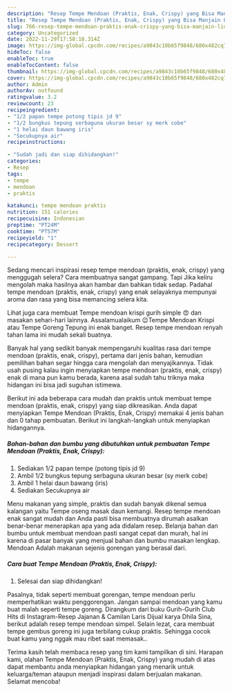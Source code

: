 ```yaml
---
description: "Resep Tempe Mendoan (Praktis, Enak, Crispy) yang Bisa Manjain Lidah, Buat Buka Puasa Lezat"
title: "Resep Tempe Mendoan (Praktis, Enak, Crispy) yang Bisa Manjain Lidah, Buat Buka Puasa Lezat"
slug: 766-resep-tempe-mendoan-praktis-enak-crispy-yang-bisa-manjain-lidah-buat-buka-puasa-lezat
category: Uncategorized
date: 2022-11-29T17:58:18.314Z
image: https://img-global.cpcdn.com/recipes/a9843c10b65f9848/680x482cq70/tempe-mendoan-praktis-enak-crispy-foto-resep-utama.jpg
hideToc: false
enableToc: true
enableTocContent: false
thumbnail: https://img-global.cpcdn.com/recipes/a9843c10b65f9848/680x482cq70/tempe-mendoan-praktis-enak-crispy-foto-resep-utama.jpg
cover: https://img-global.cpcdn.com/recipes/a9843c10b65f9848/680x482cq70/tempe-mendoan-praktis-enak-crispy-foto-resep-utama.jpg
author: Admin
authorAv: notfound
ratingvalue: 3.2
reviewcount: 23
recipeingredient:
- "1/2 papan tempe potong tipis jd 9"
- "1/2 bungkus tepung serbaguna ukuran besar sy merk cobe"
- "1 helai daun bawang iris"
- "Secukupnya air"
recipeinstructions:

- "Sudah jadi dan siap dihidangkan!"
categories:
- Resep
tags:
- tempe
- mendoan
- praktis

katakunci: tempe mendoan praktis 
nutrition: 151 calories
recipecuisine: Indonesian
preptime: "PT24M"
cooktime: "PT57M"
recipeyield: "1"
recipecategory: Dessert

---
```



Sedang mencari inspirasi resep tempe mendoan (praktis, enak, crispy) yang menggugah selera? Cara membuatnya sangat gampang. Tapi Jika keliru mengolah maka hasilnya akan hambar dan bahkan tidak sedap. Padahal tempe mendoan (praktis, enak, crispy) yang enak selayaknya mempunyai aroma dan rasa yang bisa memancing selera kita.


Lihat juga cara membuat Tempe mendoan krispi gurih simple 😍 dan masakan sehari-hari lainnya. Assalamualaikum 😉Tempe Mendoan Krispi atau Tempe Goreng Tepung ini enak banget. Resep tempe mendoan renyah tahan lama ini mudah sekali buatnya.

Banyak hal yang sedikit banyak mempengaruhi kualitas rasa dari tempe mendoan (praktis, enak, crispy), pertama dari jenis bahan, kemudian pemilihan bahan segar hingga cara mengolah dan menyajikannya. Tidak usah pusing kalau ingin menyiapkan tempe mendoan (praktis, enak, crispy) enak di mana pun kamu berada, karena asal sudah tahu triknya maka hidangan ini bisa jadi suguhan istimewa.


Berikut ini ada beberapa cara mudah dan praktis untuk membuat tempe mendoan (praktis, enak, crispy) yang siap dikreasikan. Anda dapat menyiapkan Tempe Mendoan (Praktis, Enak, Crispy) memakai 4 jenis bahan dan 0 tahap pembuatan. Berikut ini langkah-langkah untuk menyiapkan hidangannya.

<!--inarticleads1-->

##### Bahan-bahan dan bumbu yang dibutuhkan untuk pembuatan Tempe Mendoan (Praktis, Enak, Crispy):

1. Sediakan 1/2 papan tempe (potong tipis jd 9)
1. Ambil 1/2 bungkus tepung serbaguna ukuran besar (sy merk cobe)
1. Ambil 1 helai daun bawang (iris)
1. Sediakan Secukupnya air


Menu makanan yang simple, praktis dan sudah banyak dikenal semua kalangan yaitu Tempe oseng masak daun kemangi. Resep tempe mendoan enak sangat mudah dan Anda pasti bisa membuatnya dirumah asalkan benar-benar menerapkan apa yang ada didalam resep. Belanja bahan dan bumbu untuk membuat mendoan pasti sangat cepat dan murah, hal ini karena di pasar banyak yang menjual bahan dan bumbu masakan lengkap. Mendoan Adalah makanan sejenis gorengan yang berasal dari. 

<!--inarticleads2-->

##### Cara buat Tempe Mendoan (Praktis, Enak, Crispy):


1. Selesai dan siap dihidangkan!

Pasalnya, tidak seperti membuat gorengan, tempe mendoan perlu memperhatikan waktu penggorengan. Jangan sampai mendoan yang kamu buat malah seperti tempe goreng. Dirangkum dari buku Gurih-Gurih Club Hits di Instagram-Resep Jajanan &amp; Camilan Laris Dijual karya Dhila Sina, berikut adalah resep tempe mendoan simpel. Selain lezat, cara membuat tempe gembus goreng ini juga terbilang cukup praktis. Sehingga cocok buat kamu yang nggak mau ribet saat memasak.. 

Terima kasih telah membaca resep yang tim kami tampilkan di sini. Harapan kami, olahan Tempe Mendoan (Praktis, Enak, Crispy) yang mudah di atas dapat membantu anda menyiapkan hidangan yang menarik untuk keluarga/teman ataupun menjadi inspirasi dalam berjualan makanan. Selamat mencoba!
